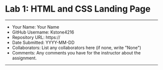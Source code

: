 # Lab 1: HTML and CSS Landing Page

---

- Your Name: Your Name
- GitHub Username: Kstone4216
- Repository URL: https://
- Date Submitted: YYYY-MM-DD
- Collaborators: List any collaborators here (if none, write "None")
- Comments: Any comments you have for the instructor about the assignment.

---
